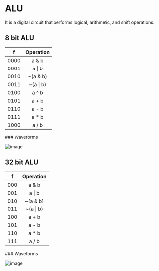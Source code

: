 # ALU
<p>It is a digital circuit that performs logical, arithmetic, and shift operations.</p>


## 8 bit ALU
<table>
	<thead>
		<th>f</th>
		<th>Operation</th>
	</thead>
	<tbody>
		<tr>
			<td>0000</td>
			<td align="center">a & b</td>
		</tr>
		<tr>
			<td>0001</td>
			<td align="center">a | b</td>
		</tr>
		<tr>
			<td>0010</td>
			<td align="center">~(a & b)</td>
		</tr>
		<tr>
			<td>0011</td>
			<td align="center">~(a | b)</td>
		</tr>
		<tr>
			<td>0100</td>
			<td align="center">a ^ b</td>
		</tr>
		<tr>
			<td>0101</td>
			<td align="center">a + b</td>
		</tr>
		<tr>
			<td>0110</td>
			<td align="center">a - b</td>
		</tr>
		<tr>
			<td>0111</td>
			<td align="center">a * b</td>
		</tr>
		<tr>
			<td>1000</td>
			<td align="center">a / b</td>
		</tr>
	</tbody>
</table>
### Waveforms

![image](https://github.com/user-attachments/assets/93947066-a762-4da9-be8a-0fba611e998e)


## 32 bit ALU
<table>
	<thead>
		<th>f</th>
		<th>Operation</th>
	</thead>
	<tbody>
		<tr>
			<td>000</td>
			<td align="center">a & b</td>
		</tr>
		<tr>
			<td>001</td>
			<td align="center">a | b</td>
		</tr>
		<tr>
			<td>010</td>
			<td align="center">~(a & b)</td>
		</tr>
		<tr>
			<td>011</td>
			<td align="center">~(a | b)</td>
		</tr>
		<tr>
			<td>100</td>
			<td align="center">a + b</td>
		</tr>
		<tr>
			<td>101</td>
			<td align="center">a - b</td>
		</tr>
		<tr>
			<td>110</td>
			<td align="center">a * b</td>
		</tr>
		<tr>
			<td>111</td>
			<td align="center">a / b</td>
		</tr>
	</tbody>
</table>
### Waveforms

![image](https://github.com/user-attachments/assets/91f798c8-b059-4f45-92bf-86e5e82fe8d5)




